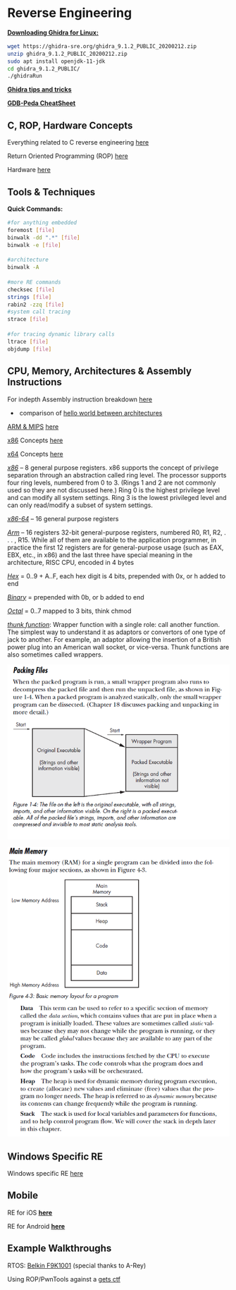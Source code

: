 # Reverse Engineering

**<u>Downloading Ghidra for Linux:</u>** 

```bash
wget https://ghidra-sre.org/ghidra_9.1.2_PUBLIC_20200212.zip
unzip ghidra_9.1.2_PUBLIC_20200212.zip
sudo apt install openjdk-11-jdk
cd ghidra_9.1.2_PUBLIC/
./ghidraRun
```

[**<u>Ghidra tips and tricks</u>**](./ghidra/ghidra.md)

[<u>**GDB-Peda CheatSheet**</u>](https://github.com/ebtaleb/peda_cheatsheet/blob/master/peda.md)

## C, ROP, Hardware Concepts

Everything related to C reverse engineering [here](./C_Concepts/c.md)

Return Oriented Programming (ROP) [here](./ROP/rop.md)

Hardware [here](./hardware/hardware.md)



## Tools & Techniques

**Quick Commands:**

```bash
#for anything embedded
foremost [file]
binwalk -dd ".*" [file]
binwalk -e [file]

#architecture
binwalk -A 

#more RE commands
checksec [file]
strings [file]
rabin2 -zzq [file]
#system call tracing
strace [file]

#for tracing dynamic library calls
ltrace [file]
objdump [file]
```



## CPU, Memory, Architectures & Assembly Instructions

For indepth Assembly instruction breakdown [here](./Assembly/assembly.md)

- ​	comparison of [hello world between architectures](./Assembly/assembly.md#what-hello-world-looks-like)

<u>ARM & MIPS</u> [<u>here</u>](./Assembly/arm.md)

<u>x86</u> Concepts [here](./x86/x86.md)

<u>x64</u> Concepts [here](./x64/x64.md)

*<u>x86</u>* – 8 general purpose registers. x86 supports the concept of privilege separation through an abstraction called ring level. The processor supports four ring levels, numbered from 0 to 3. (Rings 1 and 2 are not commonly used so they are not discussed here.) Ring 0 is the highest privilege level and can modify all system settings. Ring 3 is the lowest privileged level and can only read/modify a subset of system settings.

<u>*x86-64*</u> – 16 general purpose registers

*<u>Arm</u>* – 16 registers 32-bit general-purpose registers, numbered
R0, R1, R2, . . . , R15. While all of them are available to the application programmer,
in practice the first 12 registers are for general-purpose usage (such as
EAX, EBX, etc., in x86) and the last three have special meaning in the architecture, RISC CPU, encoded in 4 bytes

*<u>Hex</u>* = 0..9 + A..F, each hex digit is 4 bits, prepended with 0x, or h added to end

*<u>Binary</u>* = prepended with 0b, or b added to end

*<u>Octal</u>* = 0..7 mapped to 3 bits, think chmod

<u>*thunk function*</u>: Wrapper function with a single role: call another function. The
simplest way to understand it as adaptors or convertors of one type of jack to another.
For example, an adaptor allowing the insertion of a British power plug into
an American wall socket, or vice-versa. Thunk functions are also sometimes called
wrappers.

![packing](./screenshots/packing.png)

![main_mem](./screenshots/main_mem.png)



## Windows Specific RE

Windows specific RE [here](./Windows/windows.md)



## Mobile

RE for iOS **<u>[here](./ios/ios.md)</u>**

RE for Android **<u>[here](./android/android.md)</u>**



## Example Walkthroughs

RTOS: [Belkin F9K1001](https://github.com/a-rey/reverse_engineering/blob/master/F9K1001/F9K1001_v5_03.21.md) (special thanks to A-Rey)

Using ROP/PwnTools against a [gets ctf](./x64/gcc_elf/gets_ctf.md)